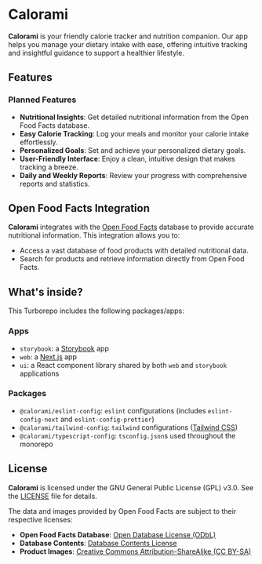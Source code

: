 # Calorami

**Calorami** is your friendly calorie tracker and nutrition companion. Our app helps you manage your dietary intake with ease, offering intuitive tracking and insightful guidance to support a healthier lifestyle.

## Features

### Planned Features

- **Nutritional Insights**: Get detailed nutritional information from the Open Food Facts database.
- **Easy Calorie Tracking**: Log your meals and monitor your calorie intake effortlessly.
- **Personalized Goals**: Set and achieve your personalized dietary goals.
- **User-Friendly Interface**: Enjoy a clean, intuitive design that makes tracking a breeze.
- **Daily and Weekly Reports**: Review your progress with comprehensive reports and statistics.

## Open Food Facts Integration

**Calorami** integrates with the [Open Food Facts](https://world.openfoodfacts.org) database to provide accurate nutritional information. This integration allows you to:

- Access a vast database of food products with detailed nutritional data.
- Search for products and retrieve information directly from Open Food Facts.

## What's inside?

This Turborepo includes the following packages/apps:

### Apps

- `storybook`: a [Storybook](https://storybook.js.org/) app
- `web`: a [Next.js](https://nextjs.org/) app
- `ui`: a React component library shared by both `web` and `storybook` applications

### Packages

- `@calorami/eslint-config`: `eslint` configurations (includes `eslint-config-next` and `eslint-config-prettier`)
- `@calorami/tailwind-config`: `tailwind` configurations ([Tailwind CSS](https://tailwindcss.com/))
- `@calorami/typescript-config`: `tsconfig.json`s used throughout the monorepo

## License

**Calorami** is licensed under the GNU General Public License (GPL) v3.0. See the [LICENSE](LICENSE) file for details.

The data and images provided by Open Food Facts are subject to their respective licenses:

- **Open Food Facts Database**: [Open Database License (ODbL)](https://opendatacommons.org/licenses/odbl/)
- **Database Contents**: [Database Contents License](https://world.openfoodfacts.org/terms-of-use)
- **Product Images**: [Creative Commons Attribution-ShareAlike (CC BY-SA)](https://creativecommons.org/licenses/by-sa/4.0/)
